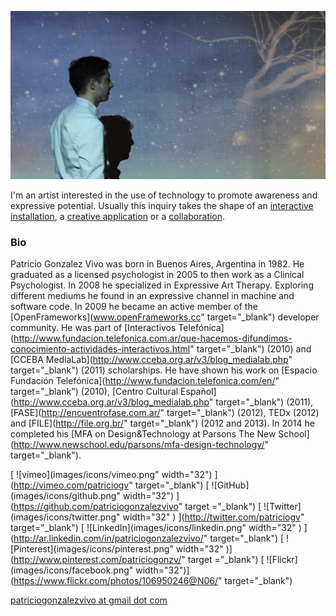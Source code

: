 
![IMG](images/about_picture.jpg)

I'm an artist interested in the use of technology to promote awareness and expressive potential.
Usually this inquiry takes the shape of an [interactive installation](inst.php), a [creative application](tool.php) or a [collaboration](collab.php).

### Bio

Patricio Gonzalez Vivo was born in Buenos Aires, Argentina in 1982. He graduated as a licensed psychologist in 2005 to then work as a Clinical Psychologist.  In 2008 he specialized in Expressive Art Therapy.  Exploring different mediums he found in an expressive channel in machine and software code. In 2009 he became an active member of the [OpenFrameworks](www.openFrameworks.cc" target="_blank") developer community. He was part of [Interactivos Telefónica](http://www.fundacion.telefonica.com.ar/que-hacemos-difundimos-conocimiento-actividades-interactivos.html" target="_blank") (2010) and [CCEBA MediaLab](http://www.cceba.org.ar/v3/blog_medialab.php" target="_blank") (2011) scholarships. He have shown his work on [Espacio Fundación Telefónica](http://www.fundacion.telefonica.com/en/" target="_blank") (2010), [Centro Cultural Español](http://www.cceba.org.ar/v3/blog_medialab.php" target="_blank") (2011), [FASE](http://encuentrofase.com.ar/" target="_blank") (2012), TEDx (2012) and [FILE](http://file.org.br/" target="_blank") (2012 and 2013). In 2014 he completed  his [MFA on Design&Technology at Parsons The New School](http://www.newschool.edu/parsons/mfa-design-technology/" target="_blank").

[ ![vimeo](images/icons/vimeo.png" width="32") ](http://vimeo.com/patriciogv" target="_blank")
[ ![GitHub](images/icons/github.png" width="32") ](https://github.com/patriciogonzalezvivo" target ="_blank")
[ ![Twitter](images/icons/twitter.png" width="32" ) ](http://twitter.com/patriciogv" target="_blank")
[ ![LinkedIn](images/icons/linkedin.png" width="32" ) ](http://ar.linkedin.com/in/patriciogonzalezvivo/" target="_blank")
[ ![Pinterest](images/icons/pinterest.png" width="32" )](http://www.pinterest.com/patriciogonzv/" target ="_blank")
[ ![Flickr](images/icons/facebook.png" width="32")](https://www.flickr.com/photos/106950246@N06/" target="_blank")

[patriciogonzalezvivo at gmail dot com](mailTo:patriciogonzalezvivo@gmail.com)

